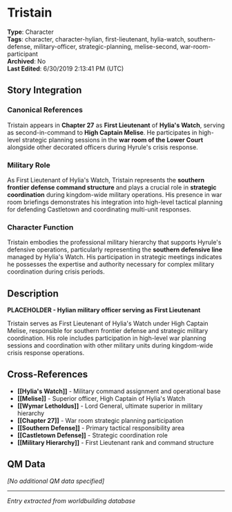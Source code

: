 # Tristain

**Type**: Character  
**Tags**: character, character-hylian, first-lieutenant, hylia-watch, southern-defense, military-officer, strategic-planning, melise-second, war-room-participant  
**Archived**: No  
**Last Edited**: 6/30/2019 2:13:41 PM (UTC)

## Story Integration

### Canonical References
Tristain appears in **Chapter 27** as **First Lieutenant** of **Hylia's Watch**, serving as second-in-command to **High Captain Melise**. He participates in high-level strategic planning sessions in the **war room of the Lower Court** alongside other decorated officers during Hyrule's crisis response.

### Military Role
As First Lieutenant of Hylia's Watch, Tristain represents the **southern frontier defense command structure** and plays a crucial role in **strategic coordination** during kingdom-wide military operations. His presence in war room briefings demonstrates his integration into high-level tactical planning for defending Castletown and coordinating multi-unit responses.

### Character Function
Tristain embodies the professional military hierarchy that supports Hyrule's defensive operations, particularly representing the **southern defensive line** managed by Hylia's Watch. His participation in strategic meetings indicates he possesses the expertise and authority necessary for complex military coordination during crisis periods.

## Description
**PLACEHOLDER - Hylian military officer serving as First Lieutenant**

Tristain serves as First Lieutenant of Hylia's Watch under High Captain Melise, responsible for southern frontier defense and strategic military coordination. His role includes participation in high-level war planning sessions and coordination with other military units during kingdom-wide crisis response operations.

## Cross-References
- **[[Hylia's Watch]]** - Military command assignment and operational base
- **[[Melise]]** - Superior officer, High Captain of Hylia's Watch
- **[[Wymar Letholdus]]** - Lord General, ultimate superior in military hierarchy
- **[[Chapter 27]]** - War room strategic planning participation
- **[[Southern Defense]]** - Primary tactical responsibility area
- **[[Castletown Defense]]** - Strategic coordination role
- **[[Military Hierarchy]]** - First Lieutenant rank and command structure

## QM Data
*[No additional QM data specified]*

---
*Entry extracted from worldbuilding database*
